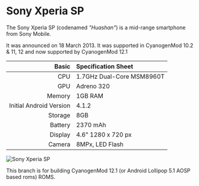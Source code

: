 Sony Xperia SP
==============

The Sony Xperia SP (codenamed _"Huashan"_) is a mid-range smartphone from Sony Mobile.

It was announced on 18 March 2013. It was supported in CyanogenMod 10.2 & 11, 12 and now supported by CyanogenMod 12.1

Basic   | Specification Sheet
-------:|:-------------------------
CPU     | 1.7GHz Dual-Core MSM8960T
GPU     | Adreno 320
Memory  | 1GB RAM
Initial Android Version | 4.1.2
Storage | 8GB
Battery | 2370 mAh
Display | 4.6" 1280 x 720 px
Camera  | 8MPx, LED Flash

![Sony Xperia SP](http://wiki.cyanogenmod.org/images/3/3e/Huashan.png "Sony Xperia SP in white")

This branch is for building CyanogenMod 12.1 (or Android Lollipop 5.1 AOSP based roms) ROMS.
